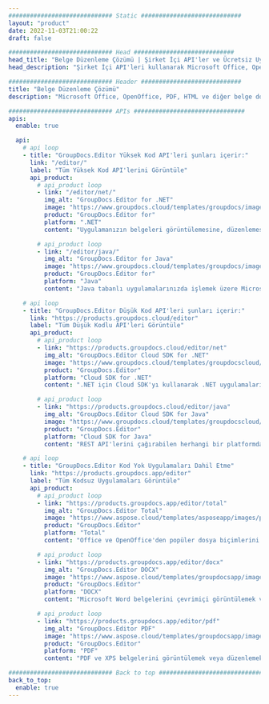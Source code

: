 ```yaml
---
############################# Static ############################
layout: "product"
date: 2022-11-03T21:00:22
draft: false

############################# Head ############################
head_title: "Belge Düzenleme Çözümü | Şirket İçi API'ler ve Ücretsiz Uygulamalar"
head_description: "Şirket İçi API'leri kullanarak Microsoft Office, OpenDocument, PDF ve diğer Dosya Biçimleri için Belge Düzenleme veya Çevrimiçi Belge Düzenleyici Uygulamasını kullanın."

############################# Header ############################
title: "Belge Düzenleme Çözümü"
description: "Microsoft Office, OpenOffice, PDF, HTML ve diğer belge dosya biçimlerini işlemek için belge düzenleyici."

############################# APIs ###############################
apis:
  enable: true

  api:
    # api loop
    - title: "GroupDocs.Editor Yüksek Kod API'leri şunları içerir:"
      link: "/editor/"
      label: "Tüm Yüksek Kod API'lerini Görüntüle"
      api_product:
        # api_product loop
        - link: "/editor/net/"
          img_alt: "GroupDocs.Editor for .NET"
          image: "https://www.groupdocs.cloud/templates/groupdocs/images/product-logos/groupdocs-editor-net.png"
          product: "GroupDocs.Editor for"
          platform: ".NET"
          content: "Uygulamanızın belgeleri görüntülemesine, düzenlemesine ve ardından dönüştürmesine yardımcı olan On Premise .NET API."

        # api_product loop
        - link: "/editor/java/"
          img_alt: "GroupDocs.Editor for Java"
          image: "https://www.groupdocs.cloud/templates/groupdocs/images/product-logos/groupdocs-editor-java.png"
          product: "GroupDocs.Editor for"
          platform: "Java"
          content: "Java tabanlı uygulamalarınızda işlemek üzere Microsoft Office, OpenOffice, HTML ve diğer belgeler için belge düzenleme API'si."

    # api loop
    - title: "GroupDocs.Editor Düşük Kod API'leri şunları içerir:"
      link: "https://products.groupdocs.cloud/editor"
      label: "Tüm Düşük Kodlu API'leri Görüntüle"
      api_product:
        # api_product loop
        - link: "https://products.groupdocs.cloud/editor/net"
          img_alt: "GroupDocs.Editor Cloud SDK for .NET"
          image: "https://www.groupdocs.cloud/templates/groupdocscloud/images/sdk/272x272/groupdocs_editor-for-net.png"
          product: "GroupDocs.Editor"
          platform: "Cloud SDK for .NET"
          content: ".NET için Cloud SDK'yı kullanarak .NET uygulamalarına güçlü belge biçimleri düzenleme özellikleri ekleyin. MS Office, Web ve XML belgelerini düzenleyin."

        # api_product loop
        - link: "https://products.groupdocs.cloud/editor/java"
          img_alt: "GroupDocs.Editor Cloud SDK for Java"
          image: "https://www.groupdocs.cloud/templates/groupdocscloud/images/sdk/272x272/groupdocs_editor-for-java.png"
          product: "GroupDocs.Editor"
          platform: "Cloud SDK for Java"
          content: "REST API'lerini çağırabilen herhangi bir platformda endüstri standardı belge dosya biçimlerini düzenlemek için Java uygulamaları için gelişmiş belge düzenleyici SDK."

    # api loop
    - title: "GroupDocs.Editor Kod Yok Uygulamaları Dahil Etme"
      link: "https://products.groupdocs.app/editor"
      label: "Tüm Kodsuz Uygulamaları Görüntüle"
      api_product:
        # api_product loop
        - link: "https://products.groupdocs.app/editor/total"
          img_alt: "GroupDocs.Editor Total"
          image: "https://www.aspose.cloud/templates/asposeapp/images/products/logo/aspose_editor-app.png"
          product: "GroupDocs.Editor"
          platform: "Total"
          content: "Office ve OpenOffice'den popüler dosya biçimlerini düzenlemek için web tabanlı ücretsiz çevrimiçi uygulama."

        # api_product loop
        - link: "https://products.groupdocs.app/editor/docx"
          img_alt: "GroupDocs.Editor DOCX"
          image: "https://www.aspose.cloud/templates/groupdocsapp/images/products/logo/groupdocs_words-app.png"
          product: "GroupDocs.Editor"
          platform: "DOCX"
          content: "Microsoft Word belgelerini çevrimiçi görüntülemek ve düzenlemek için ücretsiz editör uygulaması."

        # api_product loop
        - link: "https://products.groupdocs.app/editor/pdf"
          img_alt: "GroupDocs.Editor PDF"
          image: "https://www.aspose.cloud/templates/groupdocsapp/images/products/logo/groupdocs_pdf-app.png"
          product: "GroupDocs.Editor"
          platform: "PDF"
          content: "PDF ve XPS belgelerini görüntülemek veya düzenlemek için herhangi bir cihazı, herhangi bir tarayıcıyı kullanın."

############################# Back to top ###############################
back_to_top:
  enable: true
---
```

